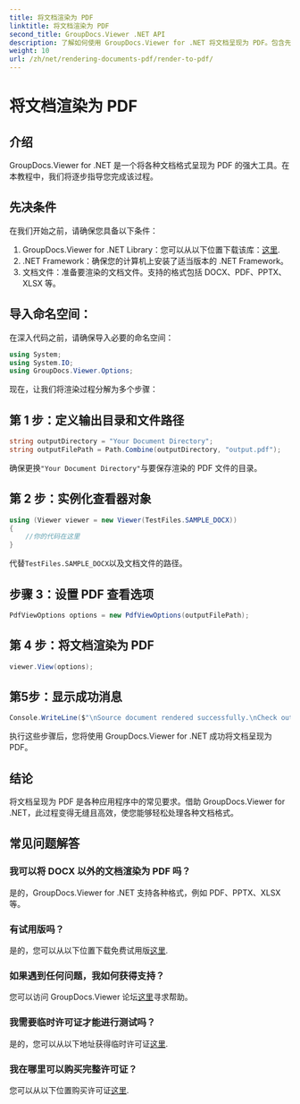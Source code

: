 ```yaml
---
title: 将文档渲染为 PDF
linktitle: 将文档渲染为 PDF
second_title: GroupDocs.Viewer .NET API
description: 了解如何使用 GroupDocs.Viewer for .NET 将文档呈现为 PDF。包含先决条件和常见问题解答的分步指南。
weight: 10
url: /zh/net/rendering-documents-pdf/render-to-pdf/
---
```


# 将文档渲染为 PDF

## 介绍
GroupDocs.Viewer for .NET 是一个将各种文档格式呈现为 PDF 的强大工具。在本教程中，我们将逐步指导您完成该过程。
## 先决条件

在我们开始之前，请确保您具备以下条件：
1.  GroupDocs.Viewer for .NET Library：您可以从以下位置下载该库：[这里](https://releases.groupdocs.com/viewer/net/).
2. .NET Framework：确保您的计算机上安装了适当版本的 .NET Framework。
3. 文档文件：准备要渲染的文档文件。支持的格式包括 DOCX、PDF、PPTX、XLSX 等。

## 导入命名空间：
在深入代码之前，请确保导入必要的命名空间：
```csharp
using System;
using System.IO;
using GroupDocs.Viewer.Options;
```

现在，让我们将渲染过程分解为多个步骤：
## 第 1 步：定义输出目录和文件路径
```csharp
string outputDirectory = "Your Document Directory";
string outputFilePath = Path.Combine(outputDirectory, "output.pdf");
```
确保更换`"Your Document Directory"`与要保存渲染的 PDF 文件的目录。
## 第 2 步：实例化查看器对象
```csharp
using (Viewer viewer = new Viewer(TestFiles.SAMPLE_DOCX))
{
    //你的代码在这里
}
```
代替`TestFiles.SAMPLE_DOCX`以及文档文件的路径。
## 步骤 3：设置 PDF 查看选项
```csharp
PdfViewOptions options = new PdfViewOptions(outputFilePath);
```
## 第 4 步：将文档渲染为 PDF
```csharp
viewer.View(options);
```
## 第5步：显示成功消息
```csharp
Console.WriteLine($"\nSource document rendered successfully.\nCheck output in {outputDirectory}.");
```
执行这些步骤后，您将使用 GroupDocs.Viewer for .NET 成功将文档呈现为 PDF。

## 结论
将文档呈现为 PDF 是各种应用程序中的常见要求。借助 GroupDocs.Viewer for .NET，此过程变得无缝且高效，使您能够轻松处理各种文档格式。
## 常见问题解答
### 我可以将 DOCX 以外的文档渲染为 PDF 吗？
是的，GroupDocs.Viewer for .NET 支持各种格式，例如 PDF、PPTX、XLSX 等。
### 有试用版吗？
是的，您可以从以下位置下载免费试用版[这里](https://releases.groupdocs.com/).
### 如果遇到任何问题，我如何获得支持？
您可以访问 GroupDocs.Viewer 论坛[这里](https://forum.groupdocs.com/c/viewer/9)寻求帮助。
### 我需要临时许可证才能进行测试吗？
是的，您可以从以下地址获得临时许可证[这里](https://purchase.groupdocs.com/temporary-license/).
### 我在哪里可以购买完整许可证？
您可以从以下位置购买许可证[这里](https://purchase.groupdocs.com/buy).